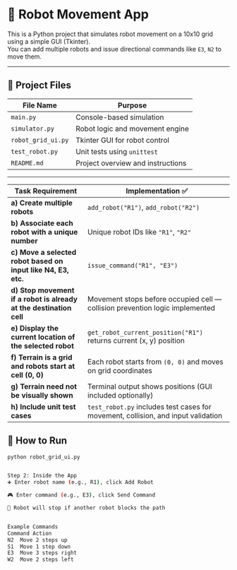 # 🤖 Robot Movement App 

This is a Python project that simulates robot movement on a 10x10 grid using a simple GUI (Tkinter).  
You can add multiple robots and issue directional commands like `E3`, `N2` to move them.

---

## 📁 Project Files

| File Name          | Purpose                          |
|--------------------|----------------------------------|
| `main.py`          | Console-based simulation         |
| `simulator.py`     | Robot logic and movement engine  |
| `robot_grid_ui.py` | Tkinter GUI for robot control    |
| `test_robot.py`    | Unit tests using `unittest`      |
| `README.md`        | Project overview and instructions|

---

| Task Requirement                                                   | Implementation ✅                                                                  |
| ------------------------------------------------------------------ | --------------------------------------------------------------------------------- |
| **a) Create multiple robots**                                      | `add_robot("R1")`, `add_robot("R2")`                                              |
| **b) Associate each robot with a unique number**                   | Unique robot IDs like `"R1"`, `"R2"`                                              |
| **c) Move a selected robot based on input like N4, E3, etc.**      | `issue_command("R1", "E3")`                                                       |
| **d) Stop movement if a robot is already at the destination cell** | Movement stops before occupied cell — collision prevention logic implemented      |
| **e) Display the current location of the selected robot**          | `get_robot_current_position("R1")` returns current (x, y) position                |
| **f) Terrain is a grid and robots start at cell (0, 0)**           | Each robot starts from `(0, 0)` and moves on grid coordinates                     |
| **g) Terrain need not be visually shown**                          | Terminal output shows positions (GUI included optionally)                         |
| **h) Include unit test cases**                                     | `test_robot.py` includes test cases for movement, collision, and input validation |



## 🚀 How to Run 

```bash
python robot_grid_ui.py


Step 2: Inside the App
➕ Enter robot name (e.g., R1), click Add Robot

🎮 Enter command (e.g., E3), click Send Command

🧱 Robot will stop if another robot blocks the path


Example Commands
Command	Action
N2	Move 2 steps up
S1	Move 1 step down
E3	Move 3 steps right
W2	Move 2 steps left

